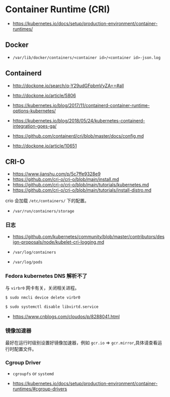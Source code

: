 # Container Runtime (CRI)

* https://kubernetes.io/docs/setup/production-environment/container-runtimes/

## Docker

* `/var/lib/docker/containers/<container id>/<container id>-json.log`

## Containerd

* http://dockone.io/search/q-Y29udGFpbmVyZA==#all
* http://dockone.io/article/5806
* https://kubernetes.io/blog/2017/11/containerd-container-runtime-options-kubernetes/
* https://kubernetes.io/blog/2018/05/24/kubernetes-containerd-integration-goes-ga/
* https://github.com/containerd/cri/blob/master/docs/config.md

* http://dockone.io/article/10651

## CRI-O

* https://www.jianshu.com/p/5c7ffe9328e9
* https://github.com/cri-o/cri-o/blob/main/install.md
* https://github.com/cri-o/cri-o/blob/main/tutorials/kubernetes.md
* https://github.com/cri-o/cri-o/blob/main/tutorials/install-distro.md

crio 会加载 `/etc/containers/` 下的配置。

* `/var/run/containers/storage`

### 日志

* https://github.com/kubernetes/community/blob/master/contributors/design-proposals/node/kubelet-cri-logging.md

* `/var/log/containers`
* `/var/log/pods`

### Fedora kubernetes DNS 解析不了

与 `virbr0` 网卡有关，关闭相关进程。

```bash
$ sudo nmcli device delete virbr0

$ sudo systemctl disable libvirtd.service
```

* https://www.cnblogs.com/cloudos/p/8288041.html

### 镜像加速器

最好在运行时级别设置好镜像加速器，例如 `gcr.io` => `gcr.mirror`,具体请查看运行时配置文件。

### Cgroup Driver

* `cgroupfs` or `systemd`

* https://kubernetes.io/docs/setup/production-environment/container-runtimes/#cgroup-drivers
